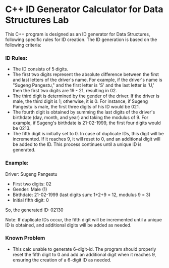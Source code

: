 # C++ ID Generator Calculator for Data Structures Lab

This C++ program is designed as an ID generator for Data Structures, following specific rules for ID creation. The ID generation is based on the following criteria:

### ID Rules:
- The ID consists of 5 digits.
- The first two digits represent the absolute difference between the first and last letters of the driver's name. For example, if the driver's name is "Sugeng Pangestu," and the first letter is 'S' and the last letter is 'U,' then the first two digits are 19 - 21, resulting in 02.
- The third digit is determined by the gender of the driver. If the driver is male, the third digit is 1; otherwise, it is 0. For instance, if Sugeng Pangestu is male, the first three digits of his ID would be 021.
- The fourth digit is obtained by summing the last digits of the driver's birthdate (day, month, and year) and taking the modulus of 9. For example, if Sugeng's birthdate is 21-02-1999, the first four digits would be 0213.
- The fifth digit is initially set to 0. In case of duplicate IDs, this digit will be incremented. If it reaches 9, it will reset to 0, and an additional digit will be added to the ID. This process continues until a unique ID is generated.

### Example:
   Driver: Sugeng Pangestu
   - First two digits: 02
   - Gender: Male (1)
   - Birthdate: 21-02-1999 (last digits sum: 1+2+9 = 12, modulus 9 = 3)
   - Initial fifth digit: 0

   So, the generated ID: 02130

Note: If duplicate IDs occur, the fifth digit will be incremented until a unique ID is obtained, and additional digits will be added as needed.

### Known Problem
- This calc unable to generate 6-digit-id. The program should properly reset the fifth digit to 0 and add an additional digit when it reaches 9, ensuring the creation of a 6-digit ID as needed.



